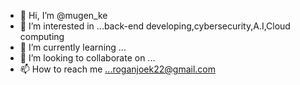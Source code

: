 - 👋 Hi, I’m @mugen_ke
- 👀 I’m interested in ...back-end developing,cybersecurity,A.I,Cloud computing
- 🌱 I’m currently learning ...
- 💞️ I’m looking to collaborate on ...
- 📫 How to reach me ...roganjoek22@gmail.com

<!---
newton184/newton184 is a ✨ special ✨ repository because its `README.md` (this file) appears on your GitHub profile.
You can click the Preview link to take a look at your changes.
--->
